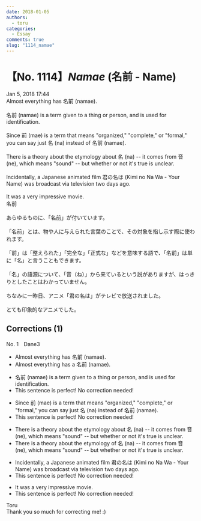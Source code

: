 ```yaml
---
date: 2018-01-05
authors:
  - toru
categories:
  - Essay
comments: true
slug: "1114_namae"
---
```


# 【No. 1114】<strong><em>Namae</strong></em> (名前 - Name)
<div class="date">Jan 5, 2018 17:44</div>
<div id="post"><div id="body_show_ori">
Almost everything has 名前 (namae).<br/><br/>名前 (namae) is a term given to a thing or person, and is used for identification.<br/><br/>Since 前 (mae) is a term that means "organized," "complete," or "formal," you can say just 名 (na) instead of 名前 (namae).<br/><br/>There is a theory about the etymology about 名 (na) -- it comes from 音 (ne), which means "sound" -- but whether or not it's true is unclear.<br/><br/>Incidentally, a Japanese animated film 君の名は (Kimi no Na Wa - Your Name) was broadcast via television two days ago.<br/><br/>It was a very impressive movie.
</div></div>

<!-- more -->

<div id="post_ja"><div id="body_show_mo">
名前<br/><br/>あらゆるものに、「名前」が付いています。<br/><br/>「名前」とは、物や人に与えられた言葉のことで、その対象を指し示す際に使われます。<br/><br/>「前」は「整えられた」「完全な」「正式な」などを意味する語で、「名前」は単に「名」と言うこともできます。<br/><br/>「名」の語源について、「音（ね）」から来ているという説がありますが、はっきりとしたことはわかっていません。<br/><br/>ちなみに一昨日、アニメ「君の名は」がテレビで放送されました。<br/><br/>とても印象的なアニメでした。
</div></div>

## Corrections (1)
<div id="block"><div class="first_name"> No. 1　<span class="just_name">Dane3</span></div><div id="block2">
<ul class="correction_field">
<li class="incorrect">Almost everything has 名前 (namae).</li>
<li class="corrected correct">
Almost everything has <span class="f_red">a</span> 名前 (namae).
</li>
</ul>
<ul class="correction_field">
<li class="incorrect">名前 (namae) is a term given to a thing or person, and is used for identification.</li>
<li class="corrected perfect">This sentence is perfect! No correction needed!</li>
</ul>
<ul class="correction_field">
<li class="incorrect">Since 前 (mae) is a term that means "organized," "complete," or "formal," you can say just 名 (na) instead of 名前 (namae).</li>
<li class="corrected perfect">This sentence is perfect! No correction needed!</li>
</ul>
<ul class="correction_field">
<li class="incorrect">There is a theory about the etymology about 名 (na) -- it comes from 音 (ne), which means "sound" -- but whether or not it's true is unclear.</li>
<li class="corrected correct">
There is a theory about the etymology <span class="f_red">of</span> 名 (na) -- it comes from 音 (ne), which means "sound" -- but whether or not it's true is unclear.
</li>
</ul>
<ul class="correction_field">
<li class="incorrect">Incidentally, a Japanese animated film 君の名は (Kimi no Na Wa - Your Name) was broadcast via television two days ago.</li>
<li class="corrected perfect">This sentence is perfect! No correction needed!</li>
</ul>
<ul class="correction_field">
<li class="incorrect">It was a very impressive movie.</li>
<li class="corrected perfect">This sentence is perfect! No correction needed!</li>
</ul>
</div><div class="name"><span class="just_name">Toru</span><br>
Thank you so much for correcting me! :)
</div>
</div>
